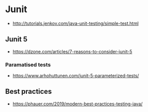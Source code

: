 # Junit

- http://tutorials.jenkov.com/java-unit-testing/simple-test.html

## Junit 5

- https://dzone.com/articles/7-reasons-to-consider-junit-5

### Paramatised tests

- https://www.arhohuttunen.com/junit-5-parameterized-tests/


## Best practices

- https://phauer.com/2019/modern-best-practices-testing-java/

